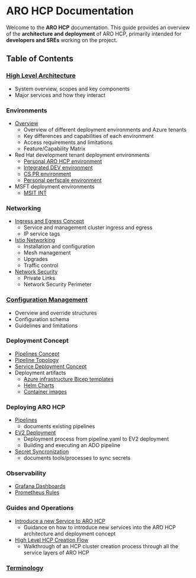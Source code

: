 # ARO HCP Documentation

Welcome to the **ARO HCP** documentation. This guide provides an overview of the **architecture and deployment** of ARO HCP, primarily intended for **developers and SREs** working on the project.

## Table of Contents

### [High Level Architecture](high-level-architecture.md)

- System overview, scopes and key components
- Major services and how they interact

### Environments

- [Overview](environments.md)
  - Overview of different deployment environments and Azure tenants
  - Key differences and capabilities of each environment
  - Access requirements and limitations
  - Feature/Capability Matrix
- Red Hat development tenant deployment environments
  - [Personal ARO HCP environment](personal-dev.md)
  - [Integrated DEV environment](integrated-dev.md)
  - [CS PR environment](cspr.md)
  - [Personal perfscale environment](perscale-deployment.md)
- MSFT deployment environments
  - [MSIT INT](msit-int.md)

### Networking

- [Ingress and Egress Concept](ingress-egress.md)
  - Service and management cluster ingress and egress
  - IP service tags
- [Istio Networking](istio.md)
  - Installation and configuration
  - Mesh management
  - Upgrades
  - Traffic control
- [Network Security](ops/network-security.md)
  - Private Links
  - Network Security Perimeter

### [Configuration Management](configuration.md)

- Overview and override structures
- Configuration schema
- Guidelines and limitations

### Deployment Concept

- [Pipelines Concept](pipeline-concept.md)
- [Pipeline Topology](pipeline-topology.md)
- [Service Deployment Concept](service-deployment-concept.md)
- Deployment artifacts
  - [Azure infrastructure Bicep templates](bicep.md)
  - [Helm Charts](service-deployment-concept.md#helm-chart)
  - [Container images](images.md)

### Deploying ARO HCP

- [Pipelines](pipelines.md)
  - documents existing pipelines
- [EV2 Deployment](ev2-deployment.md)
  - Deployment process from pipeline.yaml to EV2 deployment
  - Building and executing an ADO pipeline
- [Secret Syncronization](secret-sync.md)
  - documents tools/processes to sync secrets

### Observability

- [Grafana Dashboards](grafana-dashboards.md)
- [Prometheus Rules](prometheus-rules.md)

### Guides and Operations

- [Introduce a new Service to ARO HCP](introduce-new-services.md)
  - Guidance on how to introduce new services into the ARO HCP architecture and deployment concept
- [High Level HCP Creation Flow](ops/hcp-cluster-creation-flow.md)
  - Walkthrough of an HCP cluster creation process through all the service layers of ARO HCP

### [Terminology](terminology.md)
